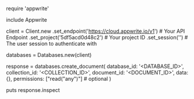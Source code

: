 require 'appwrite'

include Appwrite

client = Client.new
    .set_endpoint('https://cloud.appwrite.io/v1') # Your API Endpoint
    .set_project('5df5acd0d48c2') # Your project ID
    .set_session('') # The user session to authenticate with

databases = Databases.new(client)

response = databases.create_document(
    database_id: '<DATABASE_ID>',
    collection_id: '<COLLECTION_ID>',
    document_id: '<DOCUMENT_ID>',
    data: {},
    permissions: ["read("any")"] # optional
)

puts response.inspect
